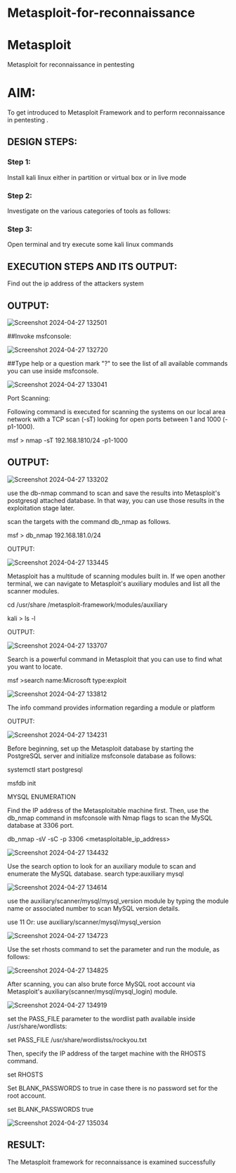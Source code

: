 # Metasploit-for-reconnaissance
# Metasploit
Metasploit for reconnaissance in pentesting

# AIM:

To get introduced to Metasploit Framework and to  perform reconnaissance  in pentesting .

## DESIGN STEPS:

### Step 1:

Install kali linux either in partition or virtual box or in live mode

### Step 2:

Investigate on the various categories of tools as follows:

### Step 3:

Open terminal and try execute some kali linux commands

## EXECUTION STEPS AND ITS OUTPUT:
Find out the ip address of the attackers system


## OUTPUT:

![Screenshot 2024-04-27 132501](https://github.com/22008496/Metasploit-for-reconnaissance/assets/119476113/bf1abe5f-d384-44ae-bc36-acd2faae3cd4)

##Invoke msfconsole:

![Screenshot 2024-04-27 132720](https://github.com/22008496/Metasploit-for-reconnaissance/assets/119476113/0b1529e4-3ed7-4bfb-b468-d3881f1fda13)

##Type help or a question mark "?" to see the list of all available commands you can use inside msfconsole.

![Screenshot 2024-04-27 133041](https://github.com/22008496/Metasploit-for-reconnaissance/assets/119476113/7048e68b-3fa5-4775-8105-34a9b60c89ca)

Port Scanning:

Following command is executed for scanning the systems on our local area network with a TCP scan (-sT) looking for open ports between 1 and 1000 (-p1-1000).

msf > nmap -sT 192.168.1810/24 -p1-1000



## OUTPUT:

![Screenshot 2024-04-27 133202](https://github.com/22008496/Metasploit-for-reconnaissance/assets/119476113/d4ff9eed-2f52-4253-b1f6-6624428cbfe6)

use the db-nmap command to scan and save the results into Metasploit's postgresql attached database. In that way, you can use those results in the exploitation stage later.

scan the targets with the command db_nmap as follows.

msf > db_nmap 192.168.181.0/24

OUTPUT:

![Screenshot 2024-04-27 133445](https://github.com/22008496/Metasploit-for-reconnaissance/assets/119476113/c90581d0-0a93-4003-83fc-7b6046230873)

Metasploit has a multitude of scanning modules built in. If we open another terminal, we can navigate to Metasploit's auxiliary modules and list all the scanner modules.

cd /usr/share /metasploit-framework/modules/auxiliary

kali > ls -l

OUTPUT:

![Screenshot 2024-04-27 133707](https://github.com/22008496/Metasploit-for-reconnaissance/assets/119476113/ca751a5e-9c2d-47bf-a2c4-549a20da9387)

Search is a powerful command in Metasploit that you can use to find what you want to locate.

msf >search name:Microsoft type:exploit

![Screenshot 2024-04-27 133812](https://github.com/22008496/Metasploit-for-reconnaissance/assets/119476113/d7963e37-5a8c-47e7-8b7c-496781d8fddf)

The info command provides information regarding a module or platform

OUTPUT:

![Screenshot 2024-04-27 134231](https://github.com/22008496/Metasploit-for-reconnaissance/assets/119476113/356f8520-8021-4fbe-b91d-46eec17dfe6c)

Before beginning, set up the Metasploit database by starting the PostgreSQL server and initialize msfconsole database as follows:

systemctl start postgresql

msfdb init

MYSQL ENUMERATION

Find the IP address of the Metasploitable machine first. Then, use the db_nmap command in msfconsole with Nmap flags to scan the MySQL database at 3306 port.

db_nmap -sV -sC -p 3306 <metasploitable_ip_address>

![Screenshot 2024-04-27 134432](https://github.com/22008496/Metasploit-for-reconnaissance/assets/119476113/a7898301-32df-4db9-ae3e-b88f6e2425ae)

Use the search option to look for an auxiliary module to scan and enumerate the MySQL database. search type:auxiliary mysql

![Screenshot 2024-04-27 134614](https://github.com/22008496/Metasploit-for-reconnaissance/assets/119476113/1e987272-c646-40a5-86bd-68b4fb9db674)

use the auxiliary/scanner/mysql/mysql_version module by typing the module name or associated number to scan MySQL version details.

use 11 Or: use auxiliary/scanner/mysql/mysql_version

![Screenshot 2024-04-27 134723](https://github.com/22008496/Metasploit-for-reconnaissance/assets/119476113/97a6f1b0-06db-40d7-8ca0-730fd055216e)

Use the set rhosts command to set the parameter and run the module, as follows:

![Screenshot 2024-04-27 134825](https://github.com/22008496/Metasploit-for-reconnaissance/assets/119476113/8307374e-9680-44d8-928c-81c9a7a8a2d3)

After scanning, you can also brute force MySQL root account via Metasploit's auxiliary(scanner/mysql/mysql_login) module.

![Screenshot 2024-04-27 134919](https://github.com/22008496/Metasploit-for-reconnaissance/assets/119476113/08ce5340-5c0a-4cff-afe6-02c2d77f71e8)

set the PASS_FILE parameter to the wordlist path available inside /usr/share/wordlists:

set PASS_FILE /usr/share/wordlistss/rockyou.txt

Then, specify the IP address of the target machine with the RHOSTS command.

set RHOSTS

Set BLANK_PASSWORDS to true in case there is no password set for the root account.

set BLANK_PASSWORDS true

![Screenshot 2024-04-27 135034](https://github.com/22008496/Metasploit-for-reconnaissance/assets/119476113/302d2101-acd2-4dc6-9d49-a89eb566d5b7)



## RESULT:
The Metasploit framework for reconnaissance is  examined successfully
